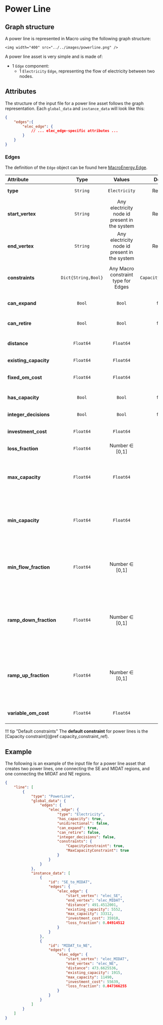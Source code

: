# Power Line

## Graph structure
A power line is represented in Macro using the following graph structure:

```@raw html
<img width="400" src="../../images/powerline.png" />
```

A power line asset is very simple and is made of:

- 1 `Edge` component:
    - 1 `Electricity` `Edge`, representing the flow of electricity between two nodes.
            
## Attributes
The structure of the input file for a power line asset follows the graph representation. Each `global_data` and `instance_data` will look like this:

```json
{
    "edges":{
        "elec_edge": {
            // ... elec_edge-specific attributes ...
        }
    }
}
```

### Edges
The definition of the `Edge` object can be found here [MacroEnergy.Edge](@ref).

| **Attribute** | **Type** | **Values** | **Default** | **Description** |
|:--------------| :------: |:------: | :------: |:-------|
| **type** | `String` | `Electricity` | Required | Commodity flowing through the edge. |
| **start_vertex** | `String` | Any electricity node id present in the system | Required | ID of the starting vertex of the edge. The node must be present in the `nodes.json` file. E.g. "elec\_node\_1". |
| **end_vertex** | `String` | Any electricity node id present in the system | Required | ID of the ending vertex of the edge. The node must be present in the `nodes.json` file. E.g. "elec\_node\_2". |
| **constraints** | `Dict{String,Bool}` | Any Macro constraint type for Edges | `CapacityConstraint` | List of constraints applied to the edge. E.g. `{"CapacityConstraint": true}`. |
| **can_expand** | `Bool` | `Bool` | `false` | Whether the edge is eligible for capacity expansion. |
| **can_retire** | `Bool` | `Bool` | `false` | Whether the edge is eligible for capacity retirement. |
| **distance** | `Float64` | `Float64` | `0.0` | Distance between the start and end vertex of the edge. |
| **existing_capacity** | `Float64` | `Float64` | `0.0` | Existing capacity of the edge in MW. |
| **fixed\_om\_cost** | `Float64` | `Float64` | `0.0` | Fixed operations and maintenance cost (USD/MW-year). |
| **has\_capacity** | `Bool` | `Bool` | `false` | Whether capacity variables are created for the edge. |
| **integer\_decisions** | `Bool` | `Bool` | `false` | Whether capacity variables are integers. |
| **investment\_cost** | `Float64` | `Float64` | `0.0` | Annualized capacity investment cost (USD/MW-year) |
| **loss\_fraction** | `Float64` | Number $\in$ [0,1] | `0.0` | Fraction of transmission loss. |
| **max\_capacity** | `Float64` | `Float64` | `Inf` | Maximum allowed capacity of the edge (MW). **Note: add the `MaxCapacityConstraint` to the constraints dictionary to activate this constraint**. |
| **min\_capacity** | `Float64` | `Float64` | `0.0` | Minimum allowed capacity of the edge (MW). **Note: add the `MinCapacityConstraint` to the constraints dictionary to activate this constraint**. |
| **min\_flow\_fraction** | `Float64` | Number $\in$ [0,1] | `0.0` | Minimum flow of the edge as a fraction of the total capacity. **Note: add the `MinFlowConstraint` to the constraints dictionary to activate this constraint**. |
| **ramp\_down\_fraction** | `Float64` | Number $\in$ [0,1] | `1.0` | Maximum decrease in flow between two time steps, reported as a fraction of the capacity. **Note: add the `RampingLimitConstraint` to the constraints dictionary to activate this constraint**. |
| **ramp\_up\_fraction** | `Float64` | Number $\in$ [0,1] | `1.0` | Maximum increase in flow between two time steps, reported as a fraction of the capacity. **Note: add the `RampingLimitConstraint` to the constraints dictionary to activate this constraint**. |
| **variable\_om\_cost** | `Float64` | `Float64` | `0.0` | Variable operation and maintenance cost (USD/MWh). |

!!! tip "Default constraints"
    The **default constraint** for power lines is the [Capacity constraint](@ref capacity_constraint_ref). 

## Example
The following is an example of the input file for a power line asset that creates two power lines, one connecting the SE and MIDAT regions, and one connecting the MIDAT and NE regions.

```json
{
    "line": [
        {
            "type": "PowerLine",
            "global_data": {
                "edges": {
                    "elec_edge": {
                        "type": "Electricity",
                        "has_capacity": true,
                        "unidirectional": false,
                        "can_expand": true,
                        "can_retire": false,
                        "integer_decisions": false,
                        "constraints": {
                            "CapacityConstraint": true,
                            "MaxCapacityConstraint": true
                        }
                    }
                }
            },
            "instance_data": [
                {
                    "id": "SE_to_MIDAT",
                    "edges": {
                        "elec_edge": {
                            "start_vertex": "elec_SE",
                            "end_vertex": "elec_MIDAT",
                            "distance": 491.4512001,
                            "existing_capacity": 5552,
                            "max_capacity": 33312,
                            "investment_cost": 35910,
                            "loss_fraction": 0.04914512
                        }
                    }
                },
                {
                    "id": "MIDAT_to_NE",
                    "edges": {
                        "elec_edge": {
                            "start_vertex": "elec_MIDAT",
                            "end_vertex": "elec_NE",
                            "distance": 473.6625536,
                            "existing_capacity": 1915,
                            "max_capacity": 11490,
                            "investment_cost": 55639,
                            "loss_fraction": 0.047366255
                        }
                    }
                }
            ]
        }
    ]
}
```
